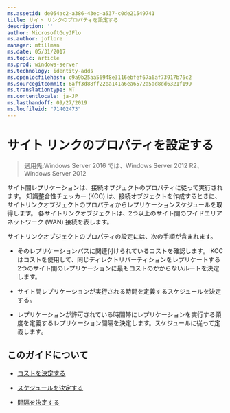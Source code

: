 ```yaml
---
ms.assetid: de054ac2-a386-43ec-a537-c0de21549741
title: サイト リンクのプロパティを設定する
description: ''
author: MicrosoftGuyJFlo
ms.author: joflore
manager: mtillman
ms.date: 05/31/2017
ms.topic: article
ms.prod: windows-server
ms.technology: identity-adds
ms.openlocfilehash: c9a9b25aa56948e3116ebfef67a6af73917b76c2
ms.sourcegitcommit: 6aff3d88ff22ea141a6ea6572a5ad8dd6321f199
ms.translationtype: MT
ms.contentlocale: ja-JP
ms.lasthandoff: 09/27/2019
ms.locfileid: "71402473"
---
```

# <a name="setting-site-link-properties"></a>サイト リンクのプロパティを設定する

>適用先:Windows Server 2016 では、Windows Server 2012 R2、Windows Server 2012

サイト間レプリケーションは、接続オブジェクトのプロパティに従って実行されます。 知識整合性チェッカー (KCC) は、接続オブジェクトを作成するときに、サイトリンクオブジェクトのプロパティからレプリケーションスケジュールを取得します。 各サイトリンクオブジェクトは、2つ以上のサイト間のワイドエリアネットワーク (WAN) 接続を表します。  
  
サイトリンクオブジェクトのプロパティの設定には、次の手順が含まれます。  
  
-   そのレプリケーションパスに関連付けられているコストを確認します。 KCC はコストを使用して、同じディレクトリパーティションをレプリケートする2つのサイト間のレプリケーションに最もコストのかからないルートを決定します。  
  
-   サイト間レプリケーションが実行される時間を定義するスケジュールを決定する。  
  
-   レプリケーションが許可されている時間帯にレプリケーションを実行する頻度を定義するレプリケーション間隔を決定します。スケジュールに従って定義します。  
  
## <a name="in-this-guide"></a>このガイドについて  
  
-   [コストを決定する](../../ad-ds/plan/Determining-the-Cost.md)  
  
-   [スケジュールを決定する](../../ad-ds/plan/Determining-the-Schedule.md)  
  
-   [間隔を決定する](../../ad-ds/plan/Determining-the-Interval.md)  
  


